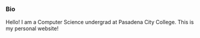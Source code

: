 ### Bio
Hello! I am a Computer Science undergrad at Pasadena City College. This is my personal website!
